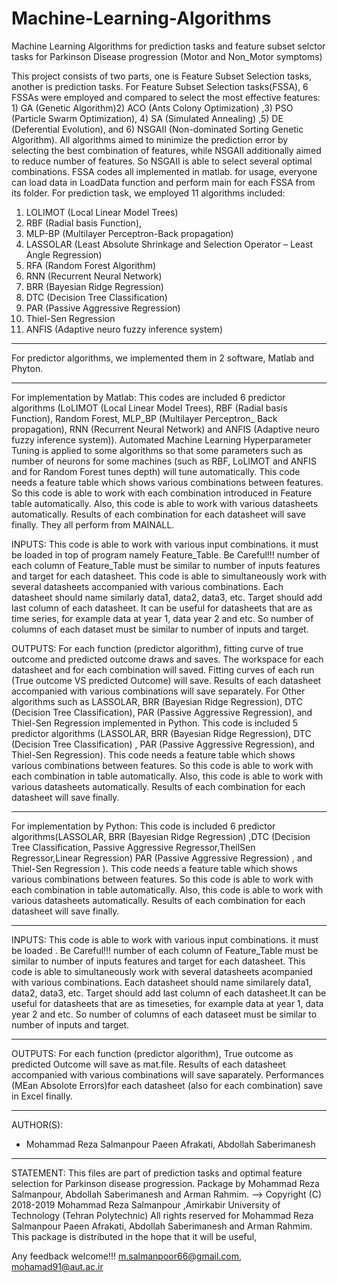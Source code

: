 # Machine-Learning-Algorithms
Machine Learning Algorithms for prediction tasks and feature subset selctor tasks for Parkinson Disease progression (Motor and Non_Motor symptoms)

This project consists of two parts, one is Feature Subset Selection tasks, another is prediction tasks.
For Feature Subset Selection tasks(FSSA), 6 FSSAs were employed and compared to select the most effective features: 1) GA (Genetic Algorithm)2) ACO (Ants Colony Optimization) ,3) PSO (Particle Swarm Optimization), 
4) SA (Simulated Annealing) ,5) DE (Deferential Evolution), and 6) NSGAII (Non-dominated Sorting Genetic Algorithm). All algorithms aimed to minimize the prediction error by selecting the best combination of features,
while NSGAII additionally aimed to reduce number of features. So NSGAII is able to select several optimal combinations.
FSSA codes all implemented in matlab. 
for usage, everyone can load data in LoadData function and perform main for each FSSA from its folder.
For prediction task, we employed 11 algorithms included:
1) LOLIMOT (Local Linear Model Trees)
2) RBF (Radial basis Function), 
3) MLP-BP (Multilayer Perceptron-Back propagation) 
4) LASSOLAR (Least Absolute Shrinkage and Selection Operator – Least Angle Regression) 
5) RFA (Random Forest Algorithm)
6) RNN (Recurrent Neural Network) 
7) BRR (Bayesian Ridge Regression)
8) DTC (Decision Tree Classification) 
9) PAR (Passive Aggressive Regression)
10) Thiel-Sen Regression 
11) ANFIS (Adaptive neuro fuzzy inference system)

-------------------------------------------------------------------------

For predictor algorithms, we implemented them in 2 software, Matlab and Phyton.

 -------------------------------------------------------------------------
 
For implementation by Matlab:
This codes are included 6 predictor algorithms (LoLIMOT (Local Linear Model Trees), RBF (Radial basis Function), Random Forest, MLP_BP (Multilayer Perceptron_ Back propagation), RNN (Recurrent Neural Network) and ANFIS (Adaptive neuro fuzzy inference system)). Automated Machine Learning
Hyperparameter Tuning is applied to some algorithms so that some parameters such as number of neurons for some machines (such as RBF, LoLIMOT and ANFIS and for Random Forest tunes depth) will tune automatically. This code needs a feature table which shows various combinations between features.
So this code is able to work with each combination introduced in Feature table automatically. Also, this code is able to work with various datasheets automatically. Results of each combination for each datasheet will save finally.
They all perform from MAINALL. 

INPUTS:
This code is able to work with various input combinations. it must be loaded in top of program namely Feature_Table.
Be Careful!!! number of each column of Feature_Table must be similar to number of inputs features and target for each datasheet.
This code is able to simultaneously work with several datasheets accompanied with various combinations. Each datasheet should name similarly data1, data2, data3, etc.
Target should add last column of each datasheet. It can be useful for datasheets that are as time series, for example data at year 1, data year 2 and etc. So number of columns of each dataset must be similar to number of inputs and target.

OUTPUTS:
For each function (predictor algorithm), fitting curve of true outcome and predicted outcome draws and saves.
The workspace for each datasheet and for each combination will saved.
Fitting curves of each run (True outcome VS predicted Outcome) will save.
Results of each datasheet accompanied with various combinations will save separately.
For Other algorithms such as LASSOLAR, BRR (Bayesian Ridge Regression), DTC (Decision Tree Classification), PAR (Passive Aggressive Regression), and Thiel-Sen Regression implemented in Python. 
This code is included 5 predictor algorithms (LASSOLAR, BRR (Bayesian Ridge Regression), DTC (Decision Tree Classification) , PAR (Passive Aggressive Regression), and Thiel-Sen Regression). 
This code needs a feature table which shows various combinations between features. So this code is able to work with each combination in table automatically. Also, this code is able to work with various datasheets automatically. Results of each combination for each datasheet will save finally.

 -------------------------------------------------------------------------
For implementation by Python:
This code is included 6 predictor algorithms(LASSOLAR, BRR (Bayesian Ridge Regression) ,DTC (Decision Tree Classification, Passive Aggressive Regressor,TheilSen Regressor,Linear Regression) 
PAR (Passive Aggressive Regression) , and  Thiel-Sen Regression ). 
This code needs a feature table which shows various combinations between
features. So this code is able to work with each combination 
in  table automatically. Also, this code is able to work with
various datasheets automatically. Results of each combination for each
datasheet will save finally.

-------------------------------------------------------------------------
INPUTS:
This code is able to work with various input combinations. it must be loaded .
Be Careful!!! number of each column of  Feature_Table must be similar to number of inputs features and target for each datasheet.
This code is able to simultaneously work with several datasheets acompanied with various combinations. Each datasheet should name similarely data1, data2, data3, etc.
Target should add last column of each datasheet.It can be useful for
datasheets that are as timeseties, for example data at year 1, data year
2 and etc. So number of columns of each dataseet must be similar to number
of inputs and target.

-------------------------------------------------------------------------
OUTPUTS:
For each function (predictor algorithm), 
True outcome as predicted Outcome will save as mat.file.
Results of each datasheet accompanied with various combinations will save saparately.
Performances (MEan Absolote Errors)for each datasheet (also for each combination) save in Excel finally.

 -------------------------------------------------------------------------
AUTHOR(S):
- Mohammad Reza Salmanpour Paeen Afrakati, Abdollah Saberimanesh
-------------------------------------------------------------------------
STATEMENT:
This files are part of prediction tasks and optimal feature selection for Parkinson disease progression. Package by Mohammad Reza Salmanpour, Abdollah Saberimanesh and Arman Rahmim.
--> Copyright (C) 2018-2019 Mohammad Reza Salmanpour ,Amirkabir University of Technology (Tehran Polytechnic) 
All rights reserved for Mohammad Reza Salmanpour Paeen Afrakati, Abdollah Saberimanesh and Arman Rahmim.
This package is distributed in the hope that it will be useful,

Any feedback welcome!!!
m.salmanpoor66@gmail.com, mohamad91@aut.ac.ir
